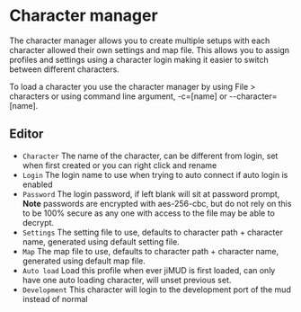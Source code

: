 # Character manager

The character manager allows you to create multiple setups with each character
allowed their own settings and map file. This allows you to assign profiles and
settings using a character login making it easier to switch between different
characters.

To load a character you use the character manager by using File > characters or using command line
argument, -c=[name] or --character=[name].

## Editor

- `Character` The name of the character, can be different from login, set when first created or you can right click and rename
- `Login` The login name to use when trying to auto connect if auto login is enabled
- `Password` The login password, if left blank will sit at password prompt, **Note** passwords are encrypted with aes-256-cbc, but do not rely on this to be 100% secure as any one with access to the file may be able to decrypt.
- `Settings` The setting file to use, defaults to character path + character name, generated using default setting file.
- `Map` The map file to use, defaults to character path + character name, generated using default map file.
- `Auto load` Load this profile when ever jiMUD is first loaded, can only have one auto loading character, will unset previous set.
- `Development` This character will login to the development port of the mud instead of normal

